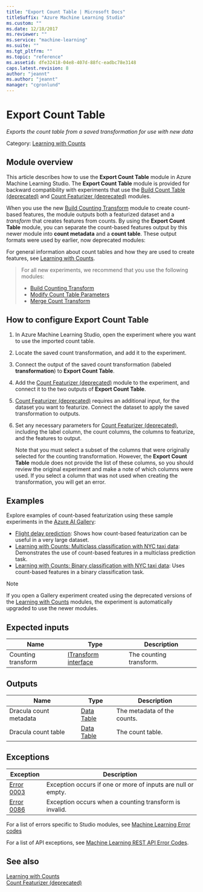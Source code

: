 ```yaml
---
title: "Export Count Table | Microsoft Docs"
titleSuffix: "Azure Machine Learning Studio"
ms.custom: ""
ms.date: 12/18/2017
ms.reviewer: ""
ms.service: "machine-learning"
ms.suite: ""
ms.tgt_pltfrm: ""
ms.topic: "reference"
ms.assetid: dfe32418-04e8-407d-88fc-eadbc78e3148
caps.latest.revision: 8
author: "jeannt"
ms.author: "jeannt"
manager: "cgronlund"
---
```

# Export Count Table
*Exports the count table from a saved transformation for use with new data*  
  
 Category: [Learning with Counts](data-transformation-learning-with-counts.md)  
  
## Module overview

This article describes how to use the **Export Count Table** module in Azure Machine Learning Studio. The **Export Count Table** module is provided for backward compatibility with experiments that use the [Build Count Table (deprecated)](build-count-table-deprecated.md) and [Count Featurizer (deprecated)](count-featurizer-deprecated.md) modules.
  
When you use the new [Build Counting Transform](build-counting-transform.md) module to create count-based features, the module outputs both a featurized dataset and a *transform* that creates features from counts. By using the **Export Count Table** module, you can separate the count-based features output by this newer module into **count metadata** and a **count table**. These output formats were used by earlier, now deprecated modules:
  
For general information about count tables and how they are used to create features, see [Learning with Counts](data-transformation-learning-with-counts.md).  

 >  For all new experiments, we recommend that you use the following modules:  
>   
>  -   [Build Counting Transform](build-counting-transform.md)  
> -   [Modify Count Table Parameters](modify-count-table-parameters.md)  
> -   [Merge Count Transform](merge-count-transform.md)  

## How to configure Export Count Table
  
1.  In Azure Machine Learning Studio, open the experiment where you want to use the imported count table.  
  
2.  Locate the saved count transformation, and add it to the experiment.  
  
3.  Connect the output of the saved count transformation (labeled **transformation**) to **Export Count Table**.  
  
4.  Add the [Count Featurizer (deprecated)](count-featurizer-deprecated.md) module to the experiment, and connect it to the two outputs of **Export Count Table**.  
  
5.  [Count Featurizer (deprecated)](count-featurizer-deprecated.md) requires an additional input, for the dataset you want to featurize. Connect the dataset to apply the saved transformation to outputs.  
  
6.  Set any necessary parameters for [Count Featurizer (deprecated)](count-featurizer-deprecated.md), including the label column, the count columns, the columns to featurize, and the features to output.  
  
     Note that you must select a subset of the columns that were originally selected for the counting transformation. However, the **Export Count Table** module does not provide the list of these columns, so you should review the original experiment and make a note of which columns were used. If you select a column that was not used when creating the transformation, you will get an error.  

## Examples

Explore examples of count-based featurization using these sample experiments in the [Azure AI Gallery](https://gallery.cortanaintelligence.com/):
  
-  [Flight delay prediction](http://go.microsoft.com/fwlink/?LinkId=525277): Shows how count-based featurization can be useful in a very large dataset.
- [Learning with Counts: Multiclass classification with NYC taxi data](https://gallery.cortanaintelligence.com/Experiment/Learning-with-Counts-Multiclass-classification-with-NYC-taxi-data-2): Demonstrates the use of count-based features in a multiclass prediction task.
- [Learning with Counts: Binary classification with NYC taxi data](https://gallery.cortanaintelligence.com/Experiment/Learning-with-Counts-Binary-classification-with-NYC-taxi-data-2): Uses count-based features in a binary classification task.

> [!NOTE]
> If you open a Gallery experiment created using the deprecated versions of the [Learning with Counts](data-transformation-learning-with-counts.md) modules, the experiment is automatically upgraded to use the newer modules.
  
##  <a name="ExpectedInputs"></a> Expected inputs  
  
|Name|Type|Description|  
|----------|----------|-----------------|  
|Counting transform|[ITransform interface](itransform-interface.md)|The counting transform.|  
  
##  <a name="Outputs"></a> Outputs  
  
|Name|Type|Description|  
|----------|----------|-----------------|  
|Dracula count metadata|[Data Table](data-table.md)|The metadata of the counts.|  
|Dracula count table|[Data Table](data-table.md)|The count table.|  
  
##  <a name="exceptions"></a> Exceptions  
  
|Exception|Description|  
|---------------|-----------------|  
|[Error 0003](errors/error-0003.md)|Exception occurs if one or more of inputs are null or empty.|  
|[Error 0086](errors/error-0086.md)|Exception occurs when a counting transform is invalid.|  

For a list of errors specific to Studio modules, see [Machine Learning Error codes](\errors\machine-learning-module-error-codes.md)

For a list of API exceptions, see [Machine Learning REST API Error Codes](https://docs.microsoft.com/azure/machine-learning/studio/web-service-error-codes).  

## See also  
 [Learning with Counts](data-transformation-learning-with-counts.md)   
 [Count Featurizer (deprecated)](count-featurizer-deprecated.md)
